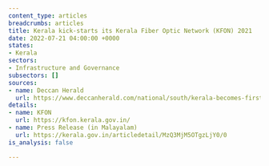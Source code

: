 ```yaml
---
content_type: articles
breadcrumbs: articles
title: Kerala kick-starts its Kerala Fiber Optic Network (KFON) 2021
date: 2022-07-21 04:00:00 +0000
states:
- Kerala
sectors:
- Infrastructure and Governance
subsectors: []
sources:
- name: Deccan Herald
  url: https://www.deccanherald.com/national/south/kerala-becomes-first-state-to-have-own-internet-service-1126715.html
details:
- name: KFON
  url: https://kfon.kerala.gov.in/
- name: Press Release (in Malayalam)
  url: https://kerala.gov.in/articledetail/MzQ3MjM5OTgzLjY0/0
is_analysis: false

---
```

